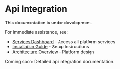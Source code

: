 # Api Integration

This documentation is under development. 

For immediate assistance, see:
- [Services Dashboard](services.md) - Access all platform services
- [Installation Guide](installation.md) - Setup instructions
- [Architecture Overview](architecture.md) - Platform design

Coming soon: Detailed api integration documentation.
